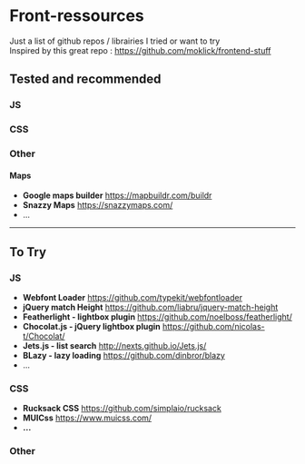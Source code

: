 # Front-ressources
Just a list of github repos / librairies I tried or want to try  
Inspired by this great repo : https://github.com/moklick/frontend-stuff

## Tested and recommended
### JS
### CSS
### Other
#### Maps
- **Google maps builder** https://mapbuildr.com/buildr
- **Snazzy Maps** https://snazzymaps.com/
- ...

***

## To Try
### JS
- **Webfont Loader** https://github.com/typekit/webfontloader
- **jQuery match Height** https://github.com/liabru/jquery-match-height
- **Featherlight - lightbox plugin** https://github.com/noelboss/featherlight/
- **Chocolat.js -  jQuery lightbox plugin** https://github.com/nicolas-t/Chocolat/
- **Jets.js - list search** http://nexts.github.io/Jets.js/
- **BLazy - lazy loading** https://github.com/dinbror/blazy
- ...

### CSS
- **Rucksack CSS** https://github.com/simplaio/rucksack
- **MUICss** https://www.muicss.com/
- **...**

### Other
